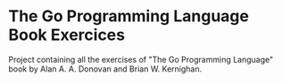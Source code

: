 # The Go Programming Language Book Exercices
Project containing all the exercises of "The Go Programming Language" book by Alan A. A. Donovan and Brian W. Kernighan.
